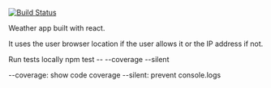 [![Build Status](https://travis-ci.org/diogoperes/weather-forecast.svg?branch=master)](https://travis-ci.org/diogoperes/weather-forecast)

Weather app built with react.

It uses the user browser location if the user allows it or the IP address if not.


Run tests locally
npm test -- --coverage --silent

--coverage: show code coverage
--silent: prevent console.logs